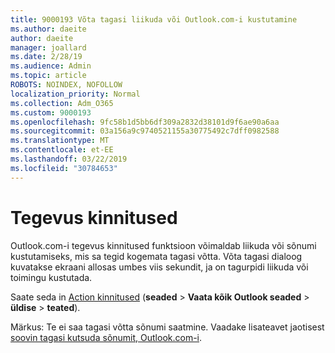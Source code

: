 ```yaml
---
title: 9000193 Võta tagasi liikuda või Outlook.com-i kustutamine
ms.author: daeite
author: daeite
manager: joallard
ms.date: 2/28/19
ms.audience: Admin
ms.topic: article
ROBOTS: NOINDEX, NOFOLLOW
localization_priority: Normal
ms.collection: Adm_O365
ms.custom: 9000193
ms.openlocfilehash: 9fc58b1d5bb6df309a2832d38101d9f6ae90a6aa
ms.sourcegitcommit: 03a156a9c9740521155a30775492c7dff0982588
ms.translationtype: MT
ms.contentlocale: et-EE
ms.lasthandoff: 03/22/2019
ms.locfileid: "30784653"
---
```

# <a name="action-confirmations"></a>Tegevus kinnitused

Outlook.com-i tegevus kinnitused funktsioon võimaldab liikuda või sõnumi kustutamiseks, mis sa tegid kogemata tagasi võtta. Võta tagasi dialoog kuvatakse ekraani allosas umbes viis sekundit, ja on tagurpidi liikuda või toimingu kustutada.

Saate seda in [Action kinnitused](https://outlook.live.com/mail/options/general/notifications) (**seaded** > **Vaata kõik Outlook seaded** > **üldise** > **teated**).

Märkus: Te ei saa tagasi võtta sõnumi saatmine. Vaadake lisateavet jaotisest [soovin tagasi kutsuda sõnumit, Outlook.com-i](https://support.office.com/article/c069ddde-5282-4085-8f4c-d7b133324f8a).